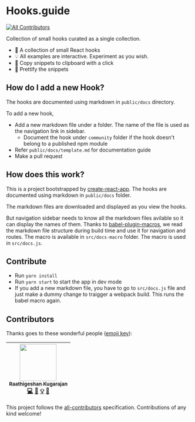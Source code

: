 # Hooks.guide
[![All Contributors](https://img.shields.io/badge/all_contributors-1-orange.svg?style=flat-square)](#contributors)

Collection of small hooks curated as a single collection.

- 🍍 A collection of small React hooks
- 💡 All examples are interactive. Experiment as you wish.
- 🎈 Copy snippets to clipboard with a click
- 💄 Prettify the snippets

## How do I add a new Hook?

The hooks are documented using markdown in `public/docs` directory.

To add a new hook,

- Add a new markdown file under a folder. The name of the file is used as the navigation link in sidebar.
  - Document the hook under `community` folder if the hook doesn't belong to a published npm module
- Refer `public/docs/template.md` for documentation guide
- Make a pull request

## How does this work?

This is a project bootstrapped by [create-react-app](https://github.com/facebook/create-react-app). The hooks are documented using markdown in `public/docs` folder.

The markdown files are downloaded and displayed as you view the hooks.

But navigation sidebar needs to know all the markdown files avilable so it can display the names of them. Thanks to [babel-plugin-macros](https://github.com/kentcdodds/babel-plugin-macros), we read the markdown file structure during build time and use it for navigation and routes. The macro is available in `src/docs-macro` folder. The macro is used in `src/docs.js`.

## Contribute

- Run `yarn install`
- Run `yarn start` to start the app in dev mode
- If you add a new markdown file, you have to go to `src/docs.js` file and just make a dummy change to traigger a webpack build. This runs the babel macro again.

## Contributors

Thanks goes to these wonderful people ([emoji key](https://github.com/kentcdodds/all-contributors#emoji-key)):

<!-- ALL-CONTRIBUTORS-LIST:START - Do not remove or modify this section -->
<!-- prettier-ignore -->
| [<img src="https://avatars0.githubusercontent.com/u/3108160?v=4" width="100px;"/><br /><sub><b>Raathigeshan Kugarajan</b></sub>](https://twitter.com/Raathigesh)<br />[💻](https://github.com/Raathigesh/hooks.guide/commits?author=Raathigesh "Code") [🎨](#design-Raathigesh "Design") [💡](#example-Raathigesh "Examples") [📖](https://github.com/Raathigesh/hooks.guide/commits?author=Raathigesh "Documentation") |
| :---: |
<!-- ALL-CONTRIBUTORS-LIST:END -->

This project follows the [all-contributors](https://github.com/kentcdodds/all-contributors) specification. Contributions of any kind welcome!